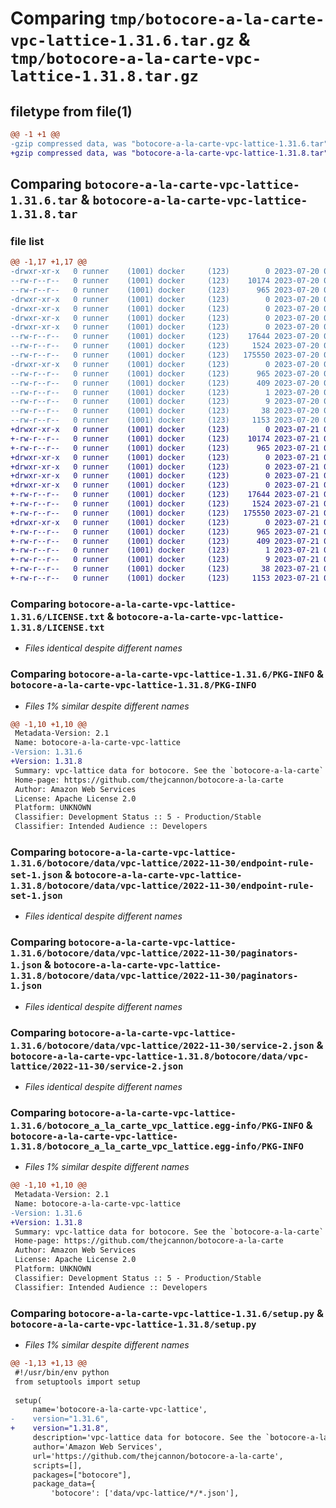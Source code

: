 # Comparing `tmp/botocore-a-la-carte-vpc-lattice-1.31.6.tar.gz` & `tmp/botocore-a-la-carte-vpc-lattice-1.31.8.tar.gz`

## filetype from file(1)

```diff
@@ -1 +1 @@
-gzip compressed data, was "botocore-a-la-carte-vpc-lattice-1.31.6.tar", last modified: Thu Jul 20 01:20:46 2023, max compression
+gzip compressed data, was "botocore-a-la-carte-vpc-lattice-1.31.8.tar", last modified: Fri Jul 21 01:21:57 2023, max compression
```

## Comparing `botocore-a-la-carte-vpc-lattice-1.31.6.tar` & `botocore-a-la-carte-vpc-lattice-1.31.8.tar`

### file list

```diff
@@ -1,17 +1,17 @@
-drwxr-xr-x   0 runner    (1001) docker     (123)        0 2023-07-20 01:20:46.514926 botocore-a-la-carte-vpc-lattice-1.31.6/
--rw-r--r--   0 runner    (1001) docker     (123)    10174 2023-07-20 01:20:46.000000 botocore-a-la-carte-vpc-lattice-1.31.6/LICENSE.txt
--rw-r--r--   0 runner    (1001) docker     (123)      965 2023-07-20 01:20:46.514926 botocore-a-la-carte-vpc-lattice-1.31.6/PKG-INFO
-drwxr-xr-x   0 runner    (1001) docker     (123)        0 2023-07-20 01:20:46.510926 botocore-a-la-carte-vpc-lattice-1.31.6/botocore/
-drwxr-xr-x   0 runner    (1001) docker     (123)        0 2023-07-20 01:20:46.510926 botocore-a-la-carte-vpc-lattice-1.31.6/botocore/data/
-drwxr-xr-x   0 runner    (1001) docker     (123)        0 2023-07-20 01:20:46.510926 botocore-a-la-carte-vpc-lattice-1.31.6/botocore/data/vpc-lattice/
-drwxr-xr-x   0 runner    (1001) docker     (123)        0 2023-07-20 01:20:46.514926 botocore-a-la-carte-vpc-lattice-1.31.6/botocore/data/vpc-lattice/2022-11-30/
--rw-r--r--   0 runner    (1001) docker     (123)    17644 2023-07-20 01:19:55.000000 botocore-a-la-carte-vpc-lattice-1.31.6/botocore/data/vpc-lattice/2022-11-30/endpoint-rule-set-1.json
--rw-r--r--   0 runner    (1001) docker     (123)     1524 2023-07-20 01:19:55.000000 botocore-a-la-carte-vpc-lattice-1.31.6/botocore/data/vpc-lattice/2022-11-30/paginators-1.json
--rw-r--r--   0 runner    (1001) docker     (123)   175550 2023-07-20 01:19:55.000000 botocore-a-la-carte-vpc-lattice-1.31.6/botocore/data/vpc-lattice/2022-11-30/service-2.json
-drwxr-xr-x   0 runner    (1001) docker     (123)        0 2023-07-20 01:20:46.514926 botocore-a-la-carte-vpc-lattice-1.31.6/botocore_a_la_carte_vpc_lattice.egg-info/
--rw-r--r--   0 runner    (1001) docker     (123)      965 2023-07-20 01:20:46.000000 botocore-a-la-carte-vpc-lattice-1.31.6/botocore_a_la_carte_vpc_lattice.egg-info/PKG-INFO
--rw-r--r--   0 runner    (1001) docker     (123)      409 2023-07-20 01:20:46.000000 botocore-a-la-carte-vpc-lattice-1.31.6/botocore_a_la_carte_vpc_lattice.egg-info/SOURCES.txt
--rw-r--r--   0 runner    (1001) docker     (123)        1 2023-07-20 01:20:46.000000 botocore-a-la-carte-vpc-lattice-1.31.6/botocore_a_la_carte_vpc_lattice.egg-info/dependency_links.txt
--rw-r--r--   0 runner    (1001) docker     (123)        9 2023-07-20 01:20:46.000000 botocore-a-la-carte-vpc-lattice-1.31.6/botocore_a_la_carte_vpc_lattice.egg-info/top_level.txt
--rw-r--r--   0 runner    (1001) docker     (123)       38 2023-07-20 01:20:46.514926 botocore-a-la-carte-vpc-lattice-1.31.6/setup.cfg
--rw-r--r--   0 runner    (1001) docker     (123)     1153 2023-07-20 01:20:46.000000 botocore-a-la-carte-vpc-lattice-1.31.6/setup.py
+drwxr-xr-x   0 runner    (1001) docker     (123)        0 2023-07-21 01:21:57.159579 botocore-a-la-carte-vpc-lattice-1.31.8/
+-rw-r--r--   0 runner    (1001) docker     (123)    10174 2023-07-21 01:21:56.000000 botocore-a-la-carte-vpc-lattice-1.31.8/LICENSE.txt
+-rw-r--r--   0 runner    (1001) docker     (123)      965 2023-07-21 01:21:57.159579 botocore-a-la-carte-vpc-lattice-1.31.8/PKG-INFO
+drwxr-xr-x   0 runner    (1001) docker     (123)        0 2023-07-21 01:21:57.159579 botocore-a-la-carte-vpc-lattice-1.31.8/botocore/
+drwxr-xr-x   0 runner    (1001) docker     (123)        0 2023-07-21 01:21:57.159579 botocore-a-la-carte-vpc-lattice-1.31.8/botocore/data/
+drwxr-xr-x   0 runner    (1001) docker     (123)        0 2023-07-21 01:21:57.159579 botocore-a-la-carte-vpc-lattice-1.31.8/botocore/data/vpc-lattice/
+drwxr-xr-x   0 runner    (1001) docker     (123)        0 2023-07-21 01:21:57.159579 botocore-a-la-carte-vpc-lattice-1.31.8/botocore/data/vpc-lattice/2022-11-30/
+-rw-r--r--   0 runner    (1001) docker     (123)    17644 2023-07-21 01:21:06.000000 botocore-a-la-carte-vpc-lattice-1.31.8/botocore/data/vpc-lattice/2022-11-30/endpoint-rule-set-1.json
+-rw-r--r--   0 runner    (1001) docker     (123)     1524 2023-07-21 01:21:06.000000 botocore-a-la-carte-vpc-lattice-1.31.8/botocore/data/vpc-lattice/2022-11-30/paginators-1.json
+-rw-r--r--   0 runner    (1001) docker     (123)   175550 2023-07-21 01:21:06.000000 botocore-a-la-carte-vpc-lattice-1.31.8/botocore/data/vpc-lattice/2022-11-30/service-2.json
+drwxr-xr-x   0 runner    (1001) docker     (123)        0 2023-07-21 01:21:57.159579 botocore-a-la-carte-vpc-lattice-1.31.8/botocore_a_la_carte_vpc_lattice.egg-info/
+-rw-r--r--   0 runner    (1001) docker     (123)      965 2023-07-21 01:21:57.000000 botocore-a-la-carte-vpc-lattice-1.31.8/botocore_a_la_carte_vpc_lattice.egg-info/PKG-INFO
+-rw-r--r--   0 runner    (1001) docker     (123)      409 2023-07-21 01:21:57.000000 botocore-a-la-carte-vpc-lattice-1.31.8/botocore_a_la_carte_vpc_lattice.egg-info/SOURCES.txt
+-rw-r--r--   0 runner    (1001) docker     (123)        1 2023-07-21 01:21:57.000000 botocore-a-la-carte-vpc-lattice-1.31.8/botocore_a_la_carte_vpc_lattice.egg-info/dependency_links.txt
+-rw-r--r--   0 runner    (1001) docker     (123)        9 2023-07-21 01:21:57.000000 botocore-a-la-carte-vpc-lattice-1.31.8/botocore_a_la_carte_vpc_lattice.egg-info/top_level.txt
+-rw-r--r--   0 runner    (1001) docker     (123)       38 2023-07-21 01:21:57.159579 botocore-a-la-carte-vpc-lattice-1.31.8/setup.cfg
+-rw-r--r--   0 runner    (1001) docker     (123)     1153 2023-07-21 01:21:56.000000 botocore-a-la-carte-vpc-lattice-1.31.8/setup.py
```

### Comparing `botocore-a-la-carte-vpc-lattice-1.31.6/LICENSE.txt` & `botocore-a-la-carte-vpc-lattice-1.31.8/LICENSE.txt`

 * *Files identical despite different names*

### Comparing `botocore-a-la-carte-vpc-lattice-1.31.6/PKG-INFO` & `botocore-a-la-carte-vpc-lattice-1.31.8/PKG-INFO`

 * *Files 1% similar despite different names*

```diff
@@ -1,10 +1,10 @@
 Metadata-Version: 2.1
 Name: botocore-a-la-carte-vpc-lattice
-Version: 1.31.6
+Version: 1.31.8
 Summary: vpc-lattice data for botocore. See the `botocore-a-la-carte` package for more info.
 Home-page: https://github.com/thejcannon/botocore-a-la-carte
 Author: Amazon Web Services
 License: Apache License 2.0
 Platform: UNKNOWN
 Classifier: Development Status :: 5 - Production/Stable
 Classifier: Intended Audience :: Developers
```

### Comparing `botocore-a-la-carte-vpc-lattice-1.31.6/botocore/data/vpc-lattice/2022-11-30/endpoint-rule-set-1.json` & `botocore-a-la-carte-vpc-lattice-1.31.8/botocore/data/vpc-lattice/2022-11-30/endpoint-rule-set-1.json`

 * *Files identical despite different names*

### Comparing `botocore-a-la-carte-vpc-lattice-1.31.6/botocore/data/vpc-lattice/2022-11-30/paginators-1.json` & `botocore-a-la-carte-vpc-lattice-1.31.8/botocore/data/vpc-lattice/2022-11-30/paginators-1.json`

 * *Files identical despite different names*

### Comparing `botocore-a-la-carte-vpc-lattice-1.31.6/botocore/data/vpc-lattice/2022-11-30/service-2.json` & `botocore-a-la-carte-vpc-lattice-1.31.8/botocore/data/vpc-lattice/2022-11-30/service-2.json`

 * *Files identical despite different names*

### Comparing `botocore-a-la-carte-vpc-lattice-1.31.6/botocore_a_la_carte_vpc_lattice.egg-info/PKG-INFO` & `botocore-a-la-carte-vpc-lattice-1.31.8/botocore_a_la_carte_vpc_lattice.egg-info/PKG-INFO`

 * *Files 1% similar despite different names*

```diff
@@ -1,10 +1,10 @@
 Metadata-Version: 2.1
 Name: botocore-a-la-carte-vpc-lattice
-Version: 1.31.6
+Version: 1.31.8
 Summary: vpc-lattice data for botocore. See the `botocore-a-la-carte` package for more info.
 Home-page: https://github.com/thejcannon/botocore-a-la-carte
 Author: Amazon Web Services
 License: Apache License 2.0
 Platform: UNKNOWN
 Classifier: Development Status :: 5 - Production/Stable
 Classifier: Intended Audience :: Developers
```

### Comparing `botocore-a-la-carte-vpc-lattice-1.31.6/setup.py` & `botocore-a-la-carte-vpc-lattice-1.31.8/setup.py`

 * *Files 1% similar despite different names*

```diff
@@ -1,13 +1,13 @@
 #!/usr/bin/env python
 from setuptools import setup
 
 setup(
     name='botocore-a-la-carte-vpc-lattice',
-    version="1.31.6",
+    version="1.31.8",
     description='vpc-lattice data for botocore. See the `botocore-a-la-carte` package for more info.',
     author='Amazon Web Services',
     url='https://github.com/thejcannon/botocore-a-la-carte',
     scripts=[],
     packages=["botocore"],
     package_data={
         'botocore': ['data/vpc-lattice/*/*.json'],
```

